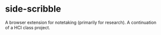 # side-scribble
A browser extension for notetaking (primarily for research). A continuation of a HCI class project.
